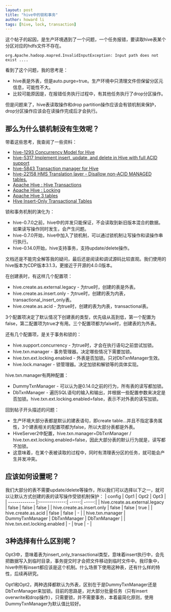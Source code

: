 ```yaml
---
layout: post
title: "hive中的锁和事务"
author: howard li
tags: [hive, lock, transaction]
---
```


这个帖子的起因，是生产环境遇到了一个问题，一个任务报错，要读取hive表某个分区对应的hdfs文件不存在。
```
org.Apache.hadoop.mapred.InvalidInputException: Input path does not exist .... 
```
看到了这个问题，我的思考是：
- hive表是外表，但是auto.purge=true。生产环境中只清理文件但保留分区元信息，可能性不大。
- 比较可能原因是，在报错任务执行过程中，有其他任务执行了drop分区操作。

但是问题来了，hive表读取操作和drop partition操作应该会有锁机制来保护，drop分区操作应该会在读操作完成后才会执行。
## 那么为什么锁机制没有生效呢？

带着这些思考，我查阅了一些资料：
- [hive-1293 Concurrency Model for Hive][hive-1293]
- [hive-5317 Implement insert, update, and delete in Hive with full ACID support][hive-5317]
- [hive-5843 Transaction manager for Hive][hive-5843]
- [hive-22158 HMS Translation layer - Disallow non-ACID MANAGED tables.][hive-22158]
- [Apache Hive : Hive Transactions][hive-acid]
- [Apache Hive : Locking][hive-locking]
- [Apache Hive 3 tables][hive3-tables]
- [Hive Insert-Only Transactional Tables][insert-only]

锁和事务机制的演化为：
- hive-0.7.0之前，hive中的并发只能保证，不会读取到新旧版本混合的数据。如果读写操作同时发生，会产生问题。
- hive-0.7.0开始，hive中加入了锁机制，可以通过锁机制让写操作和读操作串行执行。
- hive-0.14.0开始，hive支持事务，支持update/delete操作。

文档还是不能完全解答我的疑问，最后还是阅读和调试源码比较直观。我们使用的hive版本为CDP版本3.1.3，更接近于开源的4.0.0版本。

在创建表时，有这样几个配置项：
- hive.create.as.external.legacy - 为true时，创建的表是外表。
- hive.create.as.insert.only - 为true时，创建的表为内表，transactional_insert_only表。
- hive.create.as.acid - 为true时，创建的表为内表，transactional表。

3个配置项决定了默认情况下创建表的类型，优先级从高到低，第一个配置为false，第二配置项为true才有用。三个配置项都为false时，创建表的为外表。

还有几个配置项，是关于事务和锁的：
- hive.support.concurrency - 为true时，才会在执行语句之前尝试加锁。
- hive.txn.manager - 事务管理器。决定哪些情况下需要加锁。
- hive.txn.ext.locking.enabled - 外表是否加锁。只对DbTxnManager生效。
- hive.lock.manager - 锁管理器。决定加锁和解锁等的具体实现。

hive.txn.manager有两种配置：
- DummyTxnManager - 可以认为是0.14.0之前的行为，所有表的读写都加锁。
- DbTxnManager - 遍历SQL语句的输入和输出，并根据一些配置参数来决定是否加锁。hive.txn.ext.locking.enabled=false，表示不对外表的读写加锁。

回到帖子开头描述的问题：
- 生产环境大部分表都是默认的建表语句，即create table...并且不指定事务属性，3个建表相关的配置项都为false，所以大部分表都是外表。
- HiveServer2中配置，hive.txn.manager=DbTxnManager / hive.txn.ext.locking.enabled=false，因此大部分表的默认行为就是，读写都不加锁。
- 这意味着，在某个表被读取的过程中，同时有清理表分区的任务，就可能会产生并发冲突。

## 应该如何设置呢？
我们大部分的表不需要update/delete等操作，所以我们可以选择以下之一，就可以让默认方式创建的表的读写操作受锁机制保护：
| config        | Opt1  | Opt2  | Opt3  |
| ------------- |:-------------:| -----:| -----:|
| hive.create.as.external.legacy   | false           | false        | false        |
| hive.create.as.insert.only       | false           | false        | true         |
| hive.create.as.acid              | false           | false        | -            |
| hive.txn.manager                 | DummyTxnManager | DbTxnManager | DbTxnManager |
| hive.txn.ext.locking.enabled     | -               | true         | -            |


## 3种选择有什么区别呢？
Opt3中，意味着表为insert_only_transactional类型，意味着insert执行中，会先把数据写入到临时目录，事务提交时才会把文件移动到临时文件中。我印象中，hive中所有insert都应该是这个机制。什么场景下使用这种表，还有什么样的特性，后续再研究。

Opt1和Opt2，两种选择都默认为外表，区别在于是DummyTxnManager还是DbTxnManager来加锁。目前的思路是，对大部分批量任务（只有insert overwrite和drop操作），只需要锁，并不需要事务，本着最简化原则，使用DummyTxnManager为默认值比较好。

[hive-1293]:https://issues.apache.org/jira/browse/HIVE-1293
[hive-5317]:https://issues.apache.org/jira/browse/HIVE-5317
[hive-5843]:https://issues.apache.org/jira/browse/HIVE-5843
[hive-22158]:https://issues.apache.org/jira/browse/HIVE-22158
[hive-acid]: https://hive.apache.org/docs/latest/hive-transactions_40509723/
[hive-locking]:https://hive.apache.org/docs/latest/locking_27362050/
[hive3-tables]:https://docs.cloudera.com/cdw-runtime/1.5.4/using-hiveql/topics/hive_hive_3_tables.html
[insert-only]:https://stackoverflow.com/questions/58718650/hive-insert-only-transactional-tables

